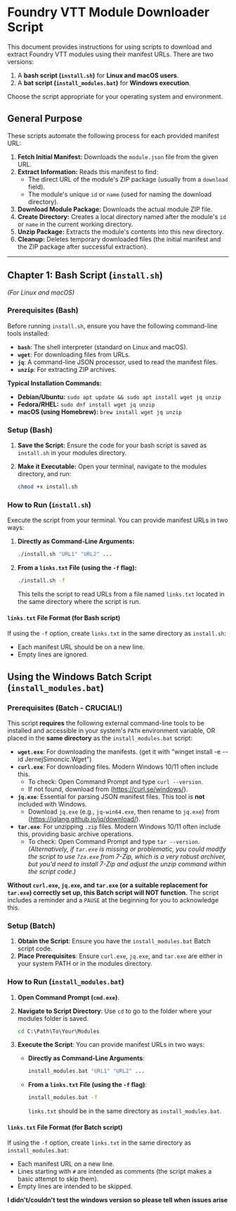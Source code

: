 # Foundry VTT Module Downloader Script

This document provides instructions for using scripts to download and extract Foundry VTT modules using their manifest URLs. There are two versions:

1.  A **bash script (`install.sh`)** for **Linux and macOS users**.
2.  A **bat script (`install_modules.bat`)** for **Windows execution**.

Choose the script appropriate for your operating system and environment.

## General Purpose

These scripts automate the following process for each provided manifest URL:

1.  **Fetch Initial Manifest:** Downloads the `module.json` file from the given URL.
2.  **Extract Information:** Reads this manifest to find:
    * The direct URL of the module's ZIP package (usually from a `download` field).
    * The module's unique `id` or `name` (used for naming the download directory).
3.  **Download Module Package:** Downloads the actual module ZIP file.
4.  **Create Directory:** Creates a local directory named after the module's `id` or `name` in the current working directory.
5.  **Unzip Package:** Extracts the module's contents into this new directory.
6.  **Cleanup:** Deletes temporary downloaded files (the initial manifest and the ZIP package after successful extraction).

---

## Chapter 1: Bash Script (`install.sh`)
*(For Linux and macOS)*


### Prerequisites (Bash)

Before running `install.sh`, ensure you have the following command-line tools installed:

* **`bash`**: The shell interpreter (standard on Linux and macOS).
* **`wget`**: For downloading files from URLs.
* **`jq`**: A command-line JSON processor, used to read the manifest files.
* **`unzip`**: For extracting ZIP archives.

**Typical Installation Commands:**
* **Debian/Ubuntu:** `sudo apt update && sudo apt install wget jq unzip`
* **Fedora/RHEL:** `sudo dnf install wget jq unzip`
* **macOS (using Homebrew):** `brew install wget jq unzip`

### Setup (Bash)

1.  **Save the Script:** Ensure the code for your bash script is saved as `install.sh` in your modules directory.
2.  **Make it Executable:** Open your terminal, navigate to the modules directory, and run:
  
    ```bash
    chmod +x install.sh
    ```

### How to Run (`install.sh`)

Execute the script from your terminal. You can provide manifest URLs in two ways:

1.  **Directly as Command-Line Arguments:**
    ```bash
    ./install.sh "URL1" "URL2" ...
    ```

2.  **From a `links.txt` File (using the `-f` flag):**
    ```bash
    ./install.sh -f
    ```
    This tells the script to read URLs from a file named `links.txt` located in the same directory where the script is run.

#### `links.txt` File Format (for Bash script)

If using the `-f` option, create `links.txt` in the same directory as `install.sh`:
* Each manifest URL should be on a new line.
* Empty lines are ignored.

## Using the Windows Batch Script (`install_modules.bat`)

### Prerequisites (Batch - CRUCIAL!)

This script **requires** the following external command-line tools to be installed and accessible in your system's `PATH` environment variable, OR placed in the **same directory** as the `install_modules.bat` script:

* **`wget.exe`**: For downloading the manifests. (get it with "winget install -e --id JernejSimoncic.Wget")
* **`curl.exe`**: For downloading files. Modern Windows 10/11 often include this.
    * To check: Open Command Prompt and type `curl --version`.
    * If not found, download from (https://curl.se/windows/).
* **`jq.exe`**: Essential for parsing JSON manifest files. This tool is **not** included with Windows.
    * Download `jq.exe` (e.g., `jq-win64.exe`, then rename to `jq.exe`) from (https://jqlang.github.io/jq/download/).
* **`tar.exe`**: For unzipping `.zip` files. Modern Windows 10/11 often include this, providing basic archive operations.
    * To check: Open Command Prompt and type `tar --version`.
    *(Alternatively, if `tar.exe` is missing or problematic, you could modify the script to use `7za.exe` from 7-Zip, which is a very robust archiver, but you'd need to install 7-Zip and adjust the unzip command within the script code.)*

**Without `curl.exe`, `jq.exe`, and `tar.exe` (or a suitable replacement for `tar.exe`) correctly set up, this Batch script will NOT function.** The script includes a reminder and a `PAUSE` at the beginning for you to acknowledge this.

### Setup (Batch)

1.  **Obtain the Script**: Ensure you have the `install_modules.bat` Batch script code.
2.  **Place Prerequisites**: Ensure `curl.exe`, `jq.exe`, and `tar.exe` are either in your system PATH or in the modules directory.

### How to Run (`install_modules.bat`)

1.  **Open Command Prompt (`cmd.exe`)**.
2.  **Navigate to Script Directory**: Use `cd` to go to the folder where your modules folder is saved.
    ```cmd
    cd C:\Path\To\Your\Modules
    ```
3.  **Execute the Script**:
    You can provide manifest URLs in two ways:

    * **Directly as Command-Line Arguments**:
        ```cmd
        install_modules.bat "URL1" "URL2" ...
        ```

    * **From a `links.txt` File (using the `-f` flag)**:
        ```cmd
        install_modules.bat -f
        ```
        `links.txt` should be in the same directory as `install_modules.bat`.

#### `links.txt` File Format (for Batch script)

If using the `-f` option, create `links.txt` in the same directory as `install_modules.bat`:
* Each manifest URL on a new line.
* Lines starting with `#` are intended as comments (the script makes a basic attempt to skip them).
* Empty lines are intended to be skipped.

**I didn't/couldn't test the windows version so please tell when issues arise**
